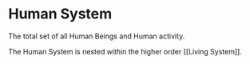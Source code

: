 # Human System
The total set of all Human Beings and Human activity. 

The Human System is nested _within_ the higher order [[Living System]]. 
